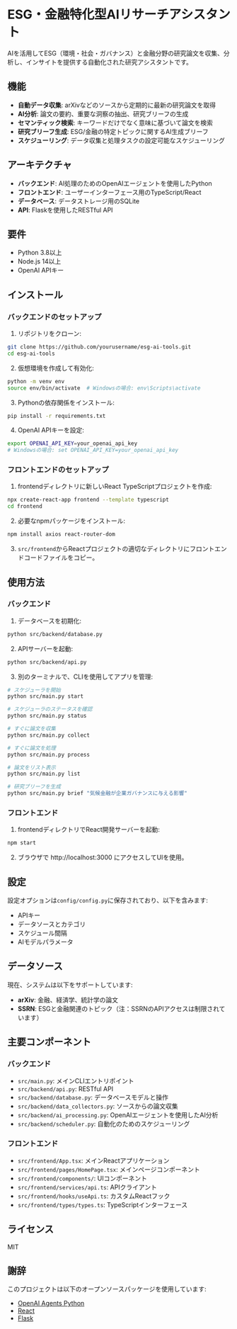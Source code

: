 # ESG・金融特化型AIリサーチアシスタント

AIを活用してESG（環境・社会・ガバナンス）と金融分野の研究論文を収集、分析し、インサイトを提供する自動化された研究アシスタントです。

## 機能

- **自動データ収集**: arXivなどのソースから定期的に最新の研究論文を取得
- **AI分析**: 論文の要約、重要な洞察の抽出、研究ブリーフの生成
- **セマンティック検索**: キーワードだけでなく意味に基づいて論文を検索
- **研究ブリーフ生成**: ESG/金融の特定トピックに関するAI生成ブリーフ
- **スケジューリング**: データ収集と処理タスクの設定可能なスケジューリング

## アーキテクチャ

- **バックエンド**: AI処理のためのOpenAIエージェントを使用したPython
- **フロントエンド**: ユーザーインターフェース用のTypeScript/React
- **データベース**: データストレージ用のSQLite
- **API**: Flaskを使用したRESTful API

## 要件

- Python 3.8以上
- Node.js 14以上
- OpenAI APIキー

## インストール

### バックエンドのセットアップ

1. リポジトリをクローン:
```bash
git clone https://github.com/yourusername/esg-ai-tools.git
cd esg-ai-tools
```

2. 仮想環境を作成して有効化:
```bash
python -m venv env
source env/bin/activate  # Windowsの場合: env\Scripts\activate
```

3. Pythonの依存関係をインストール:
```bash
pip install -r requirements.txt
```

4. OpenAI APIキーを設定:
```bash
export OPENAI_API_KEY=your_openai_api_key
# Windowsの場合: set OPENAI_API_KEY=your_openai_api_key
```

### フロントエンドのセットアップ

1. frontendディレクトリに新しいReact TypeScriptプロジェクトを作成:
```bash
npx create-react-app frontend --template typescript
cd frontend
```

2. 必要なnpmパッケージをインストール:
```bash
npm install axios react-router-dom
```

3. `src/frontend`からReactプロジェクトの適切なディレクトリにフロントエンドコードファイルをコピー。

## 使用方法

### バックエンド

1. データベースを初期化:
```bash
python src/backend/database.py
```

2. APIサーバーを起動:
```bash
python src/backend/api.py
```

3. 別のターミナルで、CLIを使用してアプリを管理:
```bash
# スケジューラを開始
python src/main.py start

# スケジューラのステータスを確認
python src/main.py status

# すぐに論文を収集
python src/main.py collect

# すぐに論文を処理
python src/main.py process

# 論文をリスト表示
python src/main.py list

# 研究ブリーフを生成
python src/main.py brief "気候金融が企業ガバナンスに与える影響"
```

### フロントエンド

1. frontendディレクトリでReact開発サーバーを起動:
```bash
npm start
```

2. ブラウザで http://localhost:3000 にアクセスしてUIを使用。

## 設定

設定オプションは`config/config.py`に保存されており、以下を含みます:

- APIキー
- データソースとカテゴリ
- スケジュール間隔
- AIモデルパラメータ

## データソース

現在、システムは以下をサポートしています:

- **arXiv**: 金融、経済学、統計学の論文
- **SSRN**: ESGと金融関連のトピック（注：SSRNのAPIアクセスは制限されています）

## 主要コンポーネント

### バックエンド

- `src/main.py`: メインCLIエントリポイント
- `src/backend/api.py`: RESTful API
- `src/backend/database.py`: データベースモデルと操作
- `src/backend/data_collectors.py`: ソースからの論文収集
- `src/backend/ai_processing.py`: OpenAIエージェントを使用したAI分析
- `src/backend/scheduler.py`: 自動化のためのスケジューリング

### フロントエンド

- `src/frontend/App.tsx`: メインReactアプリケーション
- `src/frontend/pages/HomePage.tsx`: メインページコンポーネント
- `src/frontend/components/`: UIコンポーネント
- `src/frontend/services/api.ts`: APIクライアント
- `src/frontend/hooks/useApi.ts`: カスタムReactフック
- `src/frontend/types/types.ts`: TypeScriptインターフェース

## ライセンス

MIT

## 謝辞

このプロジェクトは以下のオープンソースパッケージを使用しています:

- [OpenAI Agents Python](https://github.com/openai/openai-agents-python)
- [React](https://reactjs.org/)
- [Flask](https://flask.palletsprojects.com/)